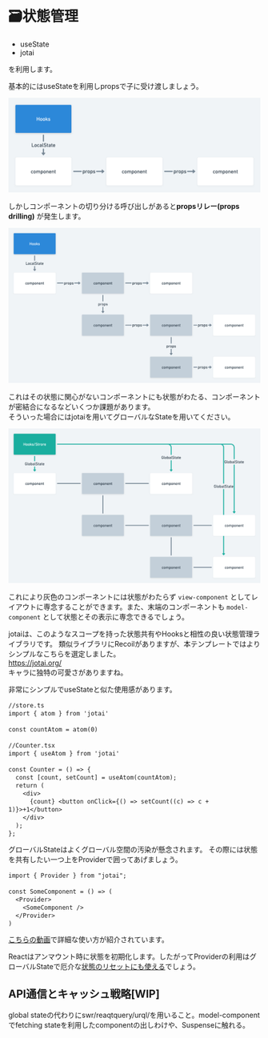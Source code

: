# 🗃️状態管理
* useState
* jotai

を利用します。

基本的にはuseStateを利用しpropsで子に受け渡しましょう。

![localstate](./images/localstate.png)

しかしコンポーネントの切り分ける呼び出しがあると**propsリレー(props drilling)** が発生します。

![propsdrilling](./images/propsdrilling.png)

これはその状態に関心がないコンポーネントにも状態がわたる、コンポーネントが密結合になるなどいくつか課題があります。  
そういった場合にはjotaiを用いてグローバルなStateを用いてください。

![globalstate](./images/globalstate.png)

これにより灰色のコンポーネントには状態がわたらず `view-component` としてレイアウトに専念することができます。また、末端のコンポーネントも `model-component` として状態とその表示に専念できるでしょう。

jotaiは、このようなスコープを持った状態共有やHooksと相性の良い状態管理ライブラリです。
類似ライブラリにRecoilがありますが、本テンプレートではよりシンプルなこちらを選定しました。  
https://jotai.org/  
キャラに独特の可愛さがありますね。

非常にシンプルでuseStateと似た使用感があります。
```tsx
//store.ts
import { atom } from 'jotai'

const countAtom = atom(0)

//Counter.tsx
import { useAtom } from 'jotai'

const Counter = () => {
  const [count, setCount] = useAtom(countAtom);
  return (
    <div>
      {count} <button onClick={() => setCount((c) => c + 1)}>+1</button>
    </div>
  );
};
```
グローバルStateはよくグローバル空間の汚染が懸念されます。
その際には状態を共有したい一つ上をProviderで囲ってあげましょう。
```tsx
import { Provider } from "jotai";

const SomeComponent = () => (
  <Provider>
    <SomeComponent />
  </Provider>
)
```
[こちらの動画](https://egghead.io/lessons/react-isolate-state-in-an-application-with-jotai-provider)で詳細な使い方が紹介されています。

Reactはアンマウント時に状態を初期化します。したがってProviderの利用はグローバルStateで厄介な[状態のリセットにも使える](https://github.com/pmndrs/jotai/issues/404)でしょう。


## API通信とキャッシュ戦略[WIP]
 global stateの代わりにswr/reaqtquery/urql/を用いること。model-componentでfetching stateを利用したcomponentの出しわけや、Suspenseに触れる。
